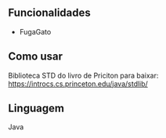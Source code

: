 ## Funcionalidades
- FugaGato

## Como usar
Biblioteca STD do livro de Priciton
para baixar:
https://introcs.cs.princeton.edu/java/stdlib/

## Linguagem
Java

